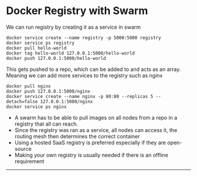 # Docker Registry with Swarm 

We can run registry by creating it as a service in swarm

```
docker service create --name registry -p 5000:5000 registry
docker service ps registry
docker pull hello-world
docker tag hello-world 127.0.0.1:5000/hello-world
docker push 127.0.0.1:5000/hello-world
```
This gets pushed to a repo, which can be added to and acts as an array. Meaning we can add more services to the registry such as nginx

```
docker pull nginx
docker push 127.0.0.1:5000/nginx
docker service create --name nginx -p 80:80 --replicas 5 --detach=false 127.0.0.1:5000/nginx
docker service ps nginx 
```
- A swarm has to be able to pull images on all nodes from a repo in a registry that all can reach.
- Since the registry was ran as a service, all nodes can access it, the routing mesh then determines the correct container
- Using a hosted SaaS registry is preferred especially if they are open-source
- Making your own registry is usually needed if there is an offline requirement 

---

